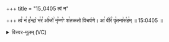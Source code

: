 +++
title = "15_0405 त्वं न"

+++
त्वं꣡ न꣢ इ꣣न्द्रा꣡ भ꣢र꣣ ओ꣡जो꣢ नृ꣣म्ण꣡ꣳ श꣢तक्रतो विचर्षणे। आ꣢ वी꣣रं꣡ पृ꣢तना꣣स꣡ह꣢म् ॥ 15:0405 ॥

<details><summary>विस्वर-मूलम् (VC)</summary>

त्वं न इन्द्रा भर ओजो नृम्णꣳ शतक्रतो विचर्षणे । आ वीरं पृतनासहम् ॥४०५॥
</details>